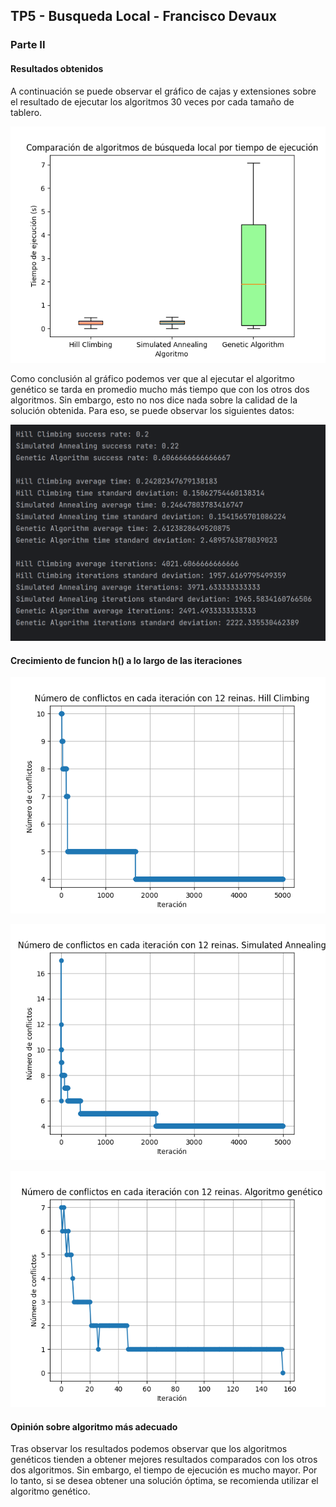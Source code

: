 ## TP5 - Busqueda Local - Francisco Devaux

### Parte II

#### Resultados obtenidos

A continuación se puede observar el gráfico de cajas y extensiones sobre el resultado de ejecutar los algoritmos 30 veces por cada tamaño de tablero.

![resultados](results/boxplot.png)

Como conclusión al gráfico podemos ver que al ejecutar el algoritmo genético se tarda en promedio mucho más tiempo que con los otros dos algoritmos. Sin embargo, esto no nos dice nada sobre la calidad de la solución obtenida. Para eso, se puede observar los siguientes datos:

![promedios](results/promedios.png)

#### Crecimiento de funcion h() a lo largo de las iteraciones

![hill_climbing](results/Conflicts_iterations_HC.png)

![simulated_annealing](results/Conflicts_iterations_SA.png)

![genetic](results/Conflicts_iterations_GA.png)

#### Opinión sobre algoritmo más adecuado

Tras observar los resultados podemos observar que los algoritmos genéticos tienden a obtener mejores resultados comparados con los otros dos algoritmos. Sin embargo, el tiempo de ejecución es mucho mayor. Por lo tanto, si se desea obtener una solución óptima, se recomienda utilizar el algoritmo genético.

